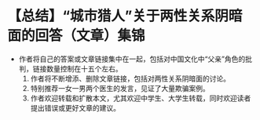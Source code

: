 # 【总结】“城市猎人”关于两性关系阴暗面的回答（文章）集锦

-   作者将自己的答案或文章链接集中在一起，包括对中国文化中“父亲”角色的批判，链接数量控制在十五个左右。
    1.  作者将不断增添、删除文章链接，包括对两性关系阴暗面的讨论。
    2.  特别推荐一女一男两个医生的发言，见证了大量欺骗案例。
    3.  作者欢迎转载和扩散本文，尤其欢迎中学生、大学生转载，同时欢迎读者提出错误或更好文章的建议。